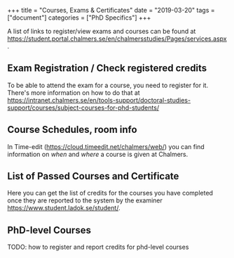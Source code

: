+++
title = "Courses, Exams & Certificates"
date  = "2019-03-20"
tags = ["document"]
categories = ["PhD Specifics"]
+++

A list of links to register/view exams and courses can be found at <https://student.portal.chalmers.se/en/chalmersstudies/Pages/services.aspx>.

## Exam Registration / Check registered credits 

To be able to attend the exam for a course, you need to register for it. There's more information on how to do that at <https://intranet.chalmers.se/en/tools-support/doctoral-studies-support/courses/subject-courses-for-phd-students/>


## Course Schedules, room info
In Time-edit (<https://cloud.timeedit.net/chalmers/web/>) you can find information on *when* and *where* a course is given at Chalmers.


## List of Passed Courses and Certificate

Here you can get the list of credits for the courses you have completed once they are reported to the system by the examiner <https://www.student.ladok.se/student/>.


## PhD-level Courses

TODO: how to register and report credits for phd-level courses
